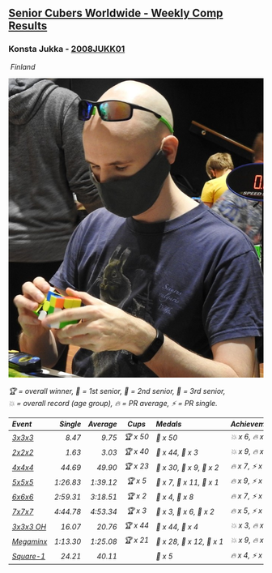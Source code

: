 <style>table {white-space: nowrap;}</style>
<link rel="stylesheet" type="text/css" href="/scw-comp/css/flags.css" />

## [Senior Cubers Worldwide - Weekly Comp Results](/scw-comp/results/)
### Konsta Jukka - [2008JUKK01](https://www.worldcubeassociation.org/persons/2008JUKK01)

<i class="flag flag-FI" />&nbsp;Finland

![Konsta Jukka](1598884731.jpg)

<span style="white-space: nowrap;">🏆 = overall winner</span>, <span style="white-space: nowrap;">🥇 = 1st senior</span>, <span style="white-space: nowrap;">🥈 = 2nd senior</span>, <span style="white-space: nowrap;">🥉 = 3rd senior</span>, <span style="white-space: nowrap;">💥 = overall record (age group)</span>, <span style="white-space: nowrap;">🔥 = PR average</span>, <span style="white-space: nowrap;">⚡ = PR single</span>.

| Event | Single | Average | Cups | Medals | Achievements|
| :-- | --: | --: | :--: | :-- | :-- |
| [3x3x3](333.md) | 8.47 | 9.75 | 🏆 x 50 | 🥇 x 50 | 💥 x 6, 🔥 x 4, ⚡ x 5 |
| [2x2x2](222.md) | 1.63 | 3.03 | 🏆 x 40 | 🥇 x 44, 🥈 x 3 | 💥 x 9, 🔥 x 8, ⚡ x 5 |
| [4x4x4](444.md) | 44.69 | 49.90 | 🏆 x 23 | 🥇 x 30, 🥈 x 9, 🥉 x 2 | 🔥 x 7, ⚡ x 8 |
| [5x5x5](555.md) | 1:26.83 | 1:39.12 | 🏆 x 5 | 🥇 x 7, 🥈 x 11, 🥉 x 1 | 🔥 x 9, ⚡ x 6 |
| [6x6x6](666.md) | 2:59.31 | 3:18.51 | 🏆 x 2 | 🥇 x 4, 🥈 x 8 | 🔥 x 7, ⚡ x 5 |
| [7x7x7](777.md) | 4:44.78 | 4:53.34 | 🏆 x 3 | 🥇 x 3, 🥈 x 6, 🥉 x 2 | 🔥 x 5, ⚡ x 5 |
| [3x3x3 OH](333oh.md) | 16.07 | 20.76 | 🏆 x 44 | 🥇 x 44, 🥈 x 4 | 💥 x 3, 🔥 x 5, ⚡ x 4 |
| [Megaminx](minx.md) | 1:13.30 | 1:25.08 | 🏆 x 21 | 🥇 x 28, 🥈 x 12, 🥉 x 1 | 💥 x 9, 🔥 x 8, ⚡ x 5 |
| [Square-1](sq1.md) | 24.21 | 40.11 |  | 🥉 x 5 | 🔥 x 4, ⚡ x 3 |

<!-- Global site tag (gtag.js) - Google Analytics -->
<script async src="https://www.googletagmanager.com/gtag/js?id=UA-86348435-3"></script>
<script>window.dataLayer = window.dataLayer || []; function gtag() {dataLayer.push(arguments);} gtag('js', new Date()); gtag('config', 'UA-86348435-3');</script>
